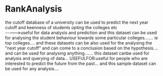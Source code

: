 # RankAnalysis
the cutoff database of a university can be used to predict the next year cutoff and keenness of students opting the colleges etc      
----->useful for data analysis and prediction 
and this dataset can be used for analysing the student behaviour towards some particular colleges....... 
ie top colleges....
and these datasets can be also used for the analysing the "next year cutoff" and can come to a conclusion based on the hypothesis.... 
and can be used for analysing anything.......
this dataset canbe used for analysis and querying of data...
USEFULFOR:useful for people who are interested to predict the future from the past... 
and this sample dataset can be used for any analysis.... 
